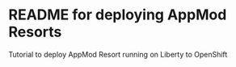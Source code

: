 # README for deploying AppMod Resorts 

Tutorial to deploy AppMod Resort running on Liberty to OpenShift
